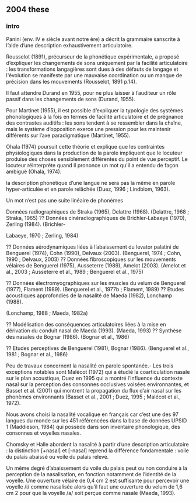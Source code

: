 ## 2004 these
### intro
Panini (env. IV e siècle avant notre ère) a décrit la grammaire sanscrite à l’aide d’une description exhaustivement articulatoire. 

Rousselot (1891), précurseur de la phonétique expérimentale, a proposé d’expliquer les changements de sons uniquement par la facilité articulatoire : les transformations langagières sont dues à des défauts de langage et l'évolution se manifeste par une mauvaise coordination ou un manque de précision dans les mouvements (Rousselot, 1891 p.14).

 Il faut attendre Durand en 1955, pour ne plus laisser à l’auditeur un rôle passif dans les changements de sons (Durand, 1955). 
 
 Pour Martinet (1955), il est possible d’expliquer la typologie des systèmes phonologiques à la fois en termes de facilité articulatoire et de prégnance des contrastes auditifs : 
 les sons tendent à se ressembler dans la chaîne, mais le système d’opposition exerce une pression pour les maintenir différents sur l’axe paradigmatique (Martinet, 1955).

Ohala (1974) poursuit cette théorie et explique que les contraintes physiologiques dans la production de la parole impliquent que le locuteur produise des choses sensiblement différentes du point de vue perceptif. Le locuteur réinterprète quand il prononce un mot qu'il a entendu de façon ambiguë (Ohala, 1974).

la description phonétique d’une langue ne sera pas la même en parole hyper-articulée et en parole relâchée (Duez, 1996 ; Lindblom, 1963).

Un mot n’est pas une suite linéaire de phonèmes

Données radiographiques de Straka (1965), Delattre (1968). (Delattre, 1968 ; Straka, 1965) ?? Données cinéradiographiques de Brichler-Labaeye (1970), Zerling (1984). (Brichler-

Labaeye, 1970 ; Zerling, 1984)

?? Données aérodynamiques liées à l’abaissement du levator palatini de Benguerel (1974), Cohn (1990), Delvaux (2003). (Benguerel, 1974 ; Cohn, 1990 ; Delvaux, 2003) ?? Données fibroscopiques sur les mouvements vélaires de Benguerel (1975), Ausseterre (1989), Amelot (2003). (Amelot et al., 2003 ; Ausseterre et al., 1989 ; Benguerel et al., 1975)

?? Données électromyographiques sur les muscles du velum de Benguerel (1977), Flament (1989). (Benguerel et al., 1977b ; Flament, 1989) ?? Etudes acoustiques approfondies de la nasalité de Maeda (1982), Lonchamp (1988).

(Lonchamp, 1988 ; Maeda, 1982a)

?? Modélisation des conséquences articulatoires liées à la mise en dérivation du conduit nasal de Maeda (1993). (Maeda, 1993) ?? Synthèse des nasales de Bognar (1986). (Bognar et al., 1986)

?? Etudes perceptives de Benguerel (1981), Bognar (1986). (Benguerel et al., 1981 ; Bognar et al., 1986)

Peu de travaux concernent la nasalité en parole spontanée.- Les trois exceptions notables sont Malécot (1972) qui a étudié la coarticulation nasale sur le plan acoustique, Duez en 1995 qui a montré l’influence du contexte nasal sur la perception des consonnes occlusives voisées environnantes, et Basset et al. (2001) qui montrent la propagation du flux d’air nasal sur les phonèmes environnants (Basset et al., 2001 ; Duez, 1995 ; Malécot et al., 1972).

Nous avons choisi la nasalité vocalique en français car c’est une des 97 langues du monde sur les 451 référencées dans la base de données UPSID 1 (Maddieson, 1984) qui possède dans son inventaire phonologique, des consonnes et voyelles nasales.

Chomsky et Halle abordent la nasalité à partir d’une description articulatoire : la distinction [+nasal] et [-nasal] reprend la différence fondamentale : voile du palais abaissé ou voile du palais relevé.

Un même degré d’abaissement du voile du palais peut ou non conduire à la perception de la nasalisation, en fonction notamment de l’identité de la voyelle. Une ouverture vélaire de 0,4 cm 2 est suffisante pour percevoir une voyelle /i/ comme nasalisée alors qu’il faut une ouverture du velum de 1,6 cm 2 pour que la voyelle /a/ soit perçue comme nasale (Maeda, 1993).